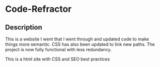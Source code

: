 # Code-Refractor

## Description
This is a website I went that I went through and updated code to make things more semantic. CSS has also been updated to link new paths. The project is now fully functional with less redundancy.

This is a html site with CSS and SEO best practices
